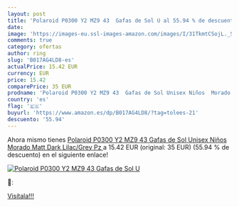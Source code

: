 ```yaml
---
layout: post
title: 'Polaroid P0300 Y2 MZ9 43  Gafas de Sol U al 55.94 % de descuento'
date: 
image: 'https://images-eu.ssl-images-amazon.com/images/I/31TkmtCSojL._SL200_.jpg'
comments: true
category: ofertas
author: ring
slug: 'B017AG4LD8-es'
actualPrice: 15.42 EUR
currency: EUR
price: 15.42
comparePrice: 35 EUR
prodname: 'Polaroid P0300 Y2 MZ9 43  Gafas de Sol Unisex Niños  Morado  Matt Dark Lilac/Grey Pz '
country: 'es'
flag: '🇪🇸'
buyurl: 'https://www.amazon.es/dp/B017AG4LD8/?tag=tolees-21'
descuento: '55.94'
---
```


Ahora mismo tienes [Polaroid P0300 Y2 MZ9 43  Gafas de Sol Unisex Niños  Morado  Matt Dark Lilac/Grey Pz ](https://www.amazon.es/dp/B017AG4LD8/?tag=tolees-21) a 15.42 EUR (original: 35 EUR) (55.94 %  de descuento) en el siguiente enlace!

[![Polaroid P0300 Y2 MZ9 43  Gafas de Sol U](https://images-eu.ssl-images-amazon.com/images/I/31TkmtCSojL._SL200_.jpg)](https://www.amazon.es/dp/B017AG4LD8/?tag=tolees-21)

🔎:


[Visítala!!!](https://www.amazon.es/dp/B017AG4LD8/?tag=tolees-21)
